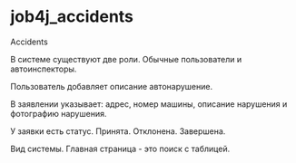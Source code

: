 # job4j_accidents
Accidents

В системе существуют две роли. Обычные пользователи и автоинспекторы.

Пользователь добавляет описание автонарушение. 

В заявлении указывает: адрес, номер машины, описание нарушения и фотографию нарушения.

У заявки есть статус. Принята. Отклонена. Завершена.

Вид системы. Главная страница - это поиск с таблицей.
